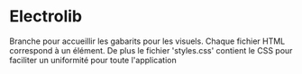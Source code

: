 
# Electrolib

Branche pour accueillir les gabarits pour les visuels. Chaque fichier HTML correspond à un élément. De plus le fichier 'styles.css' contient le CSS pour faciliter un uniformité pour toute l'application